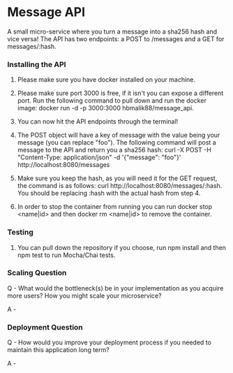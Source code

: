 
# Message API

A small micro-service where you turn a message into a sha256 hash and vice versa! The API has two endpoints: a POST to /messages and a GET for messages/:hash.

### Installing the API

1. Please make sure you have docker installed on your machine.

2. Please make sure port 3000 is free, if it isn't you can expose a different port. Run the following command to pull down and run the docker image: docker run -d -p 3000:3000 hbmalik88/message_api.

3. You can now hit the API endpoints through the terminal! 

4. The POST object will have a key of message with the value being your message (you can replace "foo"). The following command will post a message to the API and return you a sha256 hash: curl -X POST -H "Content-Type: application/json" -d '{"message": "foo"}' http://localhost:8080/messages

5. Make sure you keep the hash, as you will need it for the GET request, the command is as follows: curl http://localhost:8080/messages/:hash. You should be replacing :hash with the actual hash from step 4.

6. In order to stop the container from running you can run docker stop <name|id> and then docker rm <name|id> to remove the container.

### Testing

1. You can pull down the repository if you choose, run npm install and then npm test to run Mocha/Chai tests.


### Scaling Question

Q - What would the bottleneck(s) be in your implementation as you acquire more users? How you might scale your
microservice?

A - 

### Deployment Question

Q - How would you improve your deployment process if you needed to maintain this application long term?

A - 
